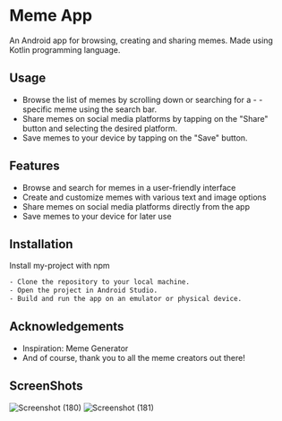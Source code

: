 
# Meme App

An Android app for browsing, creating and sharing memes. Made using Kotlin programming language.


## Usage
- Browse the list of memes by scrolling down or searching for a - - specific meme using the search bar.
- Share memes on social media platforms by tapping on the "Share" button and selecting the desired platform.
- Save memes to your device by tapping on the "Save" button.
## Features

- Browse and search for memes in a user-friendly interface
- Create and customize memes with various text and image options
- Share memes on social media platforms directly from the app
- Save memes to your device for later use



## Installation

Install my-project with npm

```bash
- Clone the repository to your local machine.
- Open the project in Android Studio.
- Build and run the app on an emulator or physical device.
```
    
## Acknowledgements

 - Inspiration: Meme Generator
- And of course, thank you to all the meme creators out there!

## ScreenShots

![Screenshot (180)](https://user-images.githubusercontent.com/92597547/167201142-9634ff4f-f62e-4b47-a2c0-e5e6fc95a696.png)
![Screenshot (181)](https://user-images.githubusercontent.com/92597547/167201150-b07911d9-8d88-44c6-96ae-ba385c82ddaf.png)
